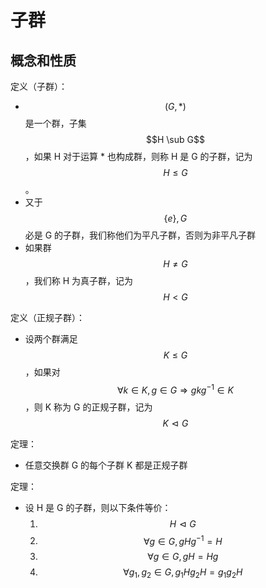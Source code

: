 # 子群

## 概念和性质

定义（子群）：

- $$(G, *)$$ 是一个群，子集 $$H \sub G$$，如果 H 对于运算 * 也构成群，则称 H 是 G 的子群，记为 $$H \le G$$。
- 又于 $$\{e\}, G$$ 必是 G 的子群，我们称他们为平凡子群，否则为非平凡子群
- 如果群 $$H \not= G$$，我们称 H 为真子群，记为 $$H < G$$

定义（正规子群）：

- 设两个群满足 $$K \le G$$，如果对 $$\forall k \in K, g \in G \Rightarrow gkg^{-1} \in K$$，则 K 称为 G 的正规子群，记为 $$K \vartriangleleft G$$

定理：

- 任意交换群 G 的每个子群 K 都是正规子群

定理：

- 设 H 是 G 的子群，则以下条件等价：
  1. $$H \vartriangleleft G$$
  2. $$\forall g \in G, gHg^{-1} = H$$
  3. $$\forall g \in G, gH = Hg$$
  4. $$\forall g_1, g_2 \in G, g_1Hg_2H = g_1g_2H$$

